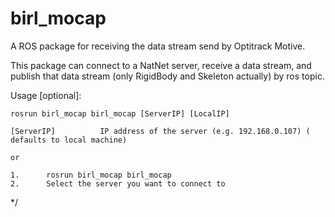 # birl_mocap

A ROS package for receiving the data stream send by Optitrack Motive.

This package can connect to a NatNet server, receive a data stream, and publish that data stream (only RigidBody and Skeleton actually) by ros topic. 

Usage [optional]:

	rosrun birl_mocap birl_mocap [ServerIP] [LocalIP] 

	[ServerIP]			IP address of the server (e.g. 192.168.0.107) ( defaults to local machine)

    or 

    1.      rosrun birl_mocap birl_mocap
    2.      Select the server you want to connect to

*/